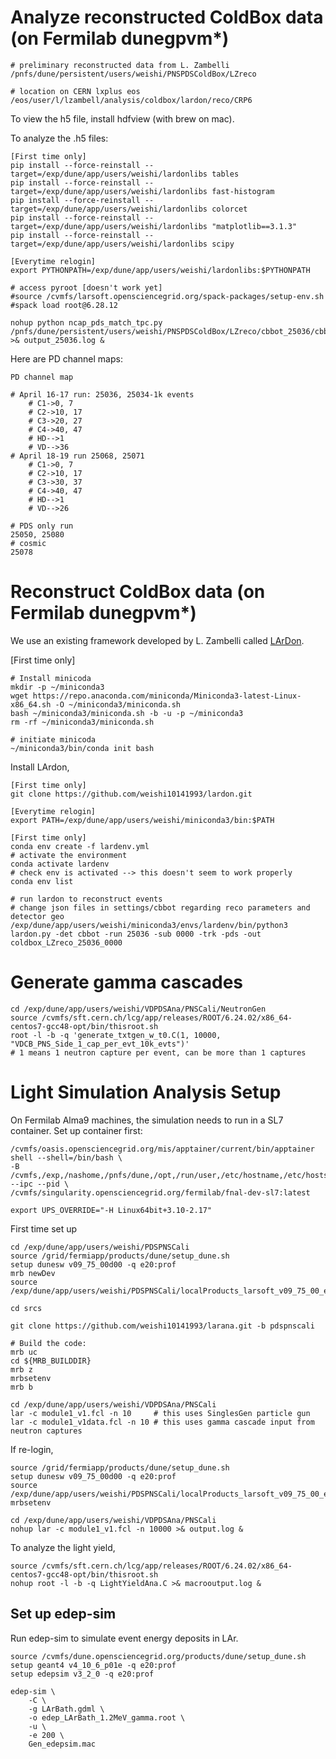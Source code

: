 # Analyze reconstructed ColdBox data (on Fermilab dunegpvm*)

```
# preliminary reconstructed data from L. Zambelli
/pnfs/dune/persistent/users/weishi/PNSPDSColdBox/LZreco

# location on CERN lxplus eos
/eos/user/l/lzambell/analysis/coldbox/lardon/reco/CRP6
```
To view the h5 file, install hdfview (with brew on mac).

To analyze the .h5 files:
```
[First time only]
pip install --force-reinstall --target=/exp/dune/app/users/weishi/lardonlibs tables
pip install --force-reinstall --target=/exp/dune/app/users/weishi/lardonlibs fast-histogram
pip install --force-reinstall --target=/exp/dune/app/users/weishi/lardonlibs colorcet
pip install --force-reinstall --target=/exp/dune/app/users/weishi/lardonlibs "matplotlib==3.1.3"
pip install --force-reinstall --target=/exp/dune/app/users/weishi/lardonlibs scipy

[Everytime relogin]
export PYTHONPATH=/exp/dune/app/users/weishi/lardonlibs:$PYTHONPATH

# access pyroot [doesn't work yet]
#source /cvmfs/larsoft.opensciencegrid.org/spack-packages/setup-env.sh
#spack load root@6.28.12

nohup python ncap_pds_match_tpc.py /pnfs/dune/persistent/users/weishi/PNSPDSColdBox/LZreco/cbbot_25036/cbbot_25036_*.h5 >& output_25036.log &
```

Here are PD channel maps:
```
PD channel map

# April 16-17 run: 25036, 25034-1k events
    # C1->0, 7
    # C2->10, 17
    # C3->20, 27
    # C4->40, 47
    # HD-->1
    # VD-->36
# April 18-19 run 25068, 25071
    # C1->0, 7
    # C2->10, 17
    # C3->30, 37
    # C4->40, 47
    # HD-->1
    # VD-->26

# PDS only run
25050, 25080
# cosmic
25078
```

# Reconstruct ColdBox data (on Fermilab dunegpvm*)

We use an existing framework developed by L. Zambelli called [LArDon](https://github.com/dune-lardon/lardon).

[First time only]
```
# Install minicoda
mkdir -p ~/miniconda3
wget https://repo.anaconda.com/miniconda/Miniconda3-latest-Linux-x86_64.sh -O ~/miniconda3/miniconda.sh
bash ~/miniconda3/miniconda.sh -b -u -p ~/miniconda3
rm -rf ~/miniconda3/miniconda.sh

# initiate minicoda
~/miniconda3/bin/conda init bash
```

Install LArdon,
```
[First time only]
git clone https://github.com/weishi10141993/lardon.git

[Everytime relogin]
export PATH=/exp/dune/app/users/weishi/miniconda3/bin:$PATH

[First time only]
conda env create -f lardenv.yml
# activate the environment
conda activate lardenv
# check env is activated --> this doesn't seem to work properly
conda env list
```

```
# run lardon to reconstruct events
# change json files in settings/cbbot regarding reco parameters and detector geo
/exp/dune/app/users/weishi/miniconda3/envs/lardenv/bin/python3 lardon.py -det cbbot -run 25036 -sub 0000 -trk -pds -out coldbox_LZreco_25036_0000
```

# Generate gamma cascades

```
cd /exp/dune/app/users/weishi/VDPDSAna/PNSCali/NeutronGen
source /cvmfs/sft.cern.ch/lcg/app/releases/ROOT/6.24.02/x86_64-centos7-gcc48-opt/bin/thisroot.sh
root -l -b -q 'generate_txtgen_w_t0.C(1, 10000, "VDCB_PNS_Side_1_cap_per_evt_10k_evts")'
# 1 means 1 neutron capture per event, can be more than 1 captures
```

# Light Simulation Analysis Setup

On Fermilab Alma9 machines, the simulation needs to run in a SL7 container. Set up container first:
```
/cvmfs/oasis.opensciencegrid.org/mis/apptainer/current/bin/apptainer shell --shell=/bin/bash \
-B /cvmfs,/exp,/nashome,/pnfs/dune,/opt,/run/user,/etc/hostname,/etc/hosts,/etc/krb5.conf --ipc --pid \
/cvmfs/singularity.opensciencegrid.org/fermilab/fnal-dev-sl7:latest

export UPS_OVERRIDE="-H Linux64bit+3.10-2.17"
```

First time set up
```
cd /exp/dune/app/users/weishi/PDSPNSCali
source /grid/fermiapp/products/dune/setup_dune.sh
setup dunesw v09_75_00d00 -q e20:prof
mrb newDev
source /exp/dune/app/users/weishi/PDSPNSCali/localProducts_larsoft_v09_75_00_e20_prof/setup

cd srcs

git clone https://github.com/weishi10141993/larana.git -b pdspnscali

# Build the code:
mrb uc
cd ${MRB_BUILDDIR}       
mrb z
mrbsetenv
mrb b

cd /exp/dune/app/users/weishi/VDPDSAna/PNSCali
lar -c module1_v1.fcl -n 10     # this uses SinglesGen particle gun
lar -c module1_v1data.fcl -n 10 # this uses gamma cascade input from neutron captures
```

If re-login,

```
source /grid/fermiapp/products/dune/setup_dune.sh
setup dunesw v09_75_00d00 -q e20:prof
source /exp/dune/app/users/weishi/PDSPNSCali/localProducts_larsoft_v09_75_00_e20_prof/setup
mrbsetenv

cd /exp/dune/app/users/weishi/VDPDSAna/PNSCali
nohup lar -c module1_v1.fcl -n 10000 >& output.log &
```

To analyze the light yield,
```
source /cvmfs/sft.cern.ch/lcg/app/releases/ROOT/6.24.02/x86_64-centos7-gcc48-opt/bin/thisroot.sh
nohup root -l -b -q LightYieldAna.C >& macrooutput.log &
```

## Set up edep-sim

Run edep-sim to simulate event energy deposits in LAr.

```
source /cvmfs/dune.opensciencegrid.org/products/dune/setup_dune.sh
setup geant4 v4_10_6_p01e -q e20:prof
setup edepsim v3_2_0 -q e20:prof

edep-sim \
    -C \
    -g LArBath.gdml \
    -o edep_LArBath_1.2MeV_gamma.root \
    -u \
    -e 200 \
    Gen_edepsim.mac
```
